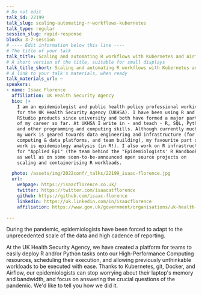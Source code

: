 ```yaml
---
# Do not edit
talk_id: 22199
talk_slug: scaling-automating-r-workflows-kubernetes
talk_type: regular
session_slug: rapid-response
block: 3-7-session
# ---- Edit information below this line ----
# The title of your talk
talk_title: Scaling and automating R workflows with Kubernetes and Airflow
# A short version of the title, suitable for small displays
talk_title_short: Scaling and automating R workflows with Kubernetes and Airflow
# A link to your talk's materials, when ready
talk_materials_url: ~
speakers:
- name: Isaac Florence
  affiliation: UK Health Security Agency
  bio: |+
    I am an epidemiologist and public health policy professional working
    for the UK Health Security Agency (UKHSA). I have been using R and
    RStudio products since university and both have formed a major part
    of my career so far. At UKHSA I write in - and teach - R, SQL, Python,
    and other programming and computing skills. Although currently much of
    my work is geared towards data engineering and infrastructure (for R,
    computing & data platforms, and team building), my favourite part of
    work is epidemiology analysis (in R!). I also work on R infrastructure
    for "Applied Epi" (the team behind the "Epidemiologists' R Handbook"),
    as well as on some soon-to-be-announced open source projects on
    scaling and containerising R workloads.

  photo: /assets/img/2022conf/_talks/22199_isaac-florence.jpg
  url:
    webpage: https://isaacflorence.co.uk/
    twitter: https://twitter.com/isaacatflorence
    github: https://github.com/isaac-florence
    linkedin: https://uk.linkedin.com/in/isaacflorence
    affiliation: https://www.gov.uk/government/organisations/uk-health-security-agency

---
```


<!-- ABSTRACT ----
Please write abstract below. You may use simple markdown (links, code style, bold, italics)
-->

During the pandemic, epidemiologists have been forced to adapt to the
unprecedented scale of the data and high cadence of reporting.

At the UK Health Security Agency, we have created a platform for teams to easily
deploy R and/or Python tasks onto our High-Performance Computing resources,
scheduling their execution, and allowing previously unthinkable workloads to
be executed with ease. Thanks to Kubernetes, git, Docker, and Airflow, our
epidemiologists can stop worrying about their laptop's memory and bandwidth, and
focus on answering the crucial questions of the pandemic. We'd like to tell you
how we did it.
